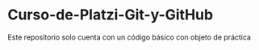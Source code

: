 # Curso-de-Platzi-Git-y-GitHub
Este repositorio solo cuenta con un código básico con objeto de práctica
